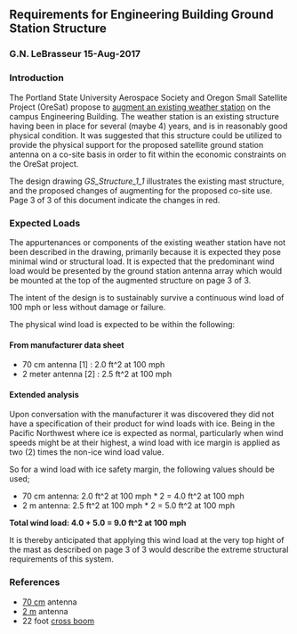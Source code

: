 ## Requirements for Engineering Building Ground Station Structure
### G.N. LeBrasseur  15-Aug-2017


### Introduction

The Portland State University Aerospace Society and Oregon Small Satellite Project (OreSat) propose
to [augment an existing weather station](weather-station-augmented-design/README.md) on the campus Engineering Building. The weather station is an
existing structure having been in place for several (maybe 4) years, and is in reasonably good physical
condition. It was suggested that this structure could be utilized to provide the physical support for the
proposed satellite ground station antenna on a co-site basis in order to fit within the economic constraints
on the OreSat project.

The design drawing *GS_Structure_1_1* illustrates the existing mast structure, and the proposed changes of
augmenting for the proposed co-site use. Page 3 of 3 of this document indicate the changes in red.


### Expected Loads

The appurtenances or components of the existing weather station have not been described in the drawing, primarily
because it is expected they pose minimal wind or structural load. It is expected that the predominant wind load would be presented
by the ground station antenna array which would be mounted at the top of the augmented structure on page 3 of 3.

The intent of the design is to sustainably survive a continuous wind load of 100 mph or less without damage or failure.

The physical wind load is expected to be within the following:


#### From manufacturer data sheet

 * 70 cm antenna [1] : 2.0 ft^2 at 100 mph
 * 2 meter antenna [2] : 2.5 ft^2 at 100 mph


#### Extended analysis

Upon conversation with the manufacturer it was discovered they did not have a specification of their product for
wind loads with ice. Being in the Pacific Northwest where ice is expected as normal, particularly when wind speeds
might be at their highest, a wind load with ice margin is applied as two (2) times the non-ice wind load value.

So for a wind load with ice safety margin, the following values should be used;

* 70 cm antenna: 2.0 ft^2 at 100 mph * 2 = 4.0 ft^2 at 100 mph
* 2 m antenna:  2.5 ft^2 at 100 mph * 2 = 5.0 ft^2 at 100 mph

**Total wind load: 4.0 + 5.0 = 9.0 ft^2 at 100 mph**


It is thereby anticipated that applying this wind load at the very top hight of the mast as described on page 3 of 3
would describe the extreme structural requirements of this system.


### References

* [70 cm] antenna  
* [2 m] antenna
* 22 foot [cross boom]

[70 cm]: http://www.m2inc.com/amateur/436cp42ug-420-440-mhz/
[2 m]: http://www.m2inc.com/amateur/2mcp22-144-148-mhz/
[cross boom]: http://www.m2inc.com/crossboom-hd-fg-11/
